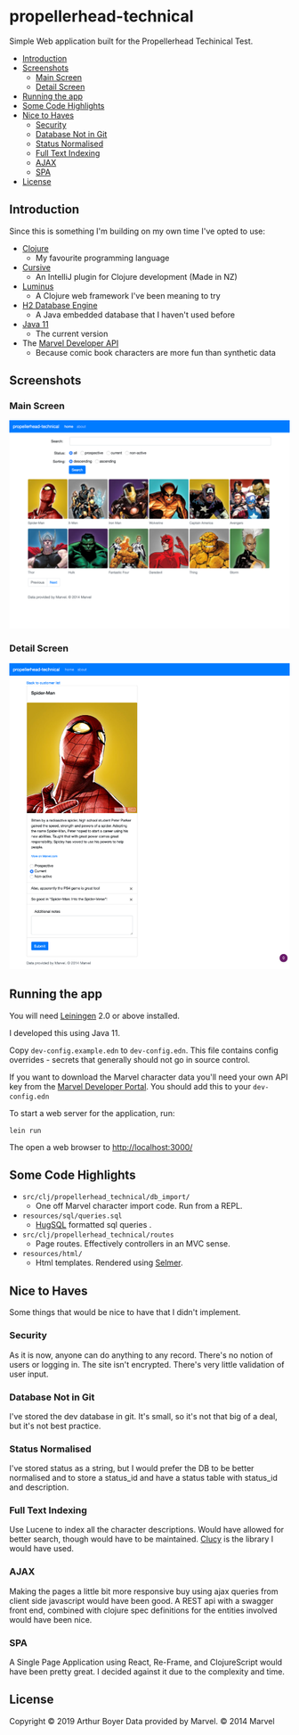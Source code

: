 # propellerhead-technical

Simple Web application built for the Propellerhead Techinical Test.

<!-- MarkdownTOC  autolink="true" autoanchor="true" -->

- [Introduction](#introduction)
- [Screenshots](#screenshots)
    - [Main Screen](#main-screen)
    - [Detail Screen](#detail-screen)
- [Running the app](#running-the-app)
- [Some Code Highlights](#some-code-highlights)
- [Nice to Haves](#nice-to-haves)
    - [Security](#security)
    - [Database Not in Git](#database-not-in-git)
    - [Status Normalised](#status-normalised)
    - [Full Text Indexing](#full-text-indexing)
    - [AJAX](#ajax)
    - [SPA](#spa)
- [License](#license)

<!-- /MarkdownTOC -->

<a id="introduction"></a>
## Introduction

Since this is something I'm building on my own time I've opted to use:

- [Clojure](https://clojure.org/)
    - My favourite programming language
- [Cursive](https://cursive-ide.com/)
    - An IntelliJ plugin for Clojure development (Made in NZ)
- [Luminus](http://www.luminusweb.net/)
    - A Clojure web framework I've been meaning to try
- [H2 Database Engine](http://www.h2database.com/html/main.html)
    - A Java embedded database that I haven't used before
- [Java 11](https://www.oracle.com/technetwork/java/javase/downloads/jdk11-downloads-5066655.html)
    - The current version
- The [Marvel Developer API](https://developer.marvel.com/docs)
    - Because comic book characters are more fun than synthetic data

<a id="screenshots"></a>
## Screenshots

<a id="main-screen"></a>
### Main Screen

![List view](./img/list-view.png?raw=true "List View")

<a id="detail-screen"></a>
### Detail Screen

![Detail view](./img/detail-view.png?raw=true "Detail View")

<a id="running-the-app"></a>
## Running the app

You will need [Leiningen](https://github.com/technomancy/leiningen) 2.0 or above installed.

I developed this using Java 11.

Copy `dev-config.example.edn` to `dev-config.edn`. 
This file contains config overrides - secrets that generally 
should not go in source control.

If you want to download the Marvel character data you'll need your
own API key from the [Marvel Developer Portal](https://developer.marvel.com/). You should add this to your `dev-config.edn`

To start a web server for the application, run:

    lein run

The open a web browser to [http://localhost:3000/](http://localhost:3000/)


<a id="some-code-highlights"></a>
## Some Code Highlights

- `src/clj/propellerhead_technical/db_import/`
    - One off Marvel character import code. Run from a REPL.
- `resources/sql/queries.sql`
    - [HugSQL](https://www.hugsql.org/) formatted sql queries .
- `src/clj/propellerhead_technical/routes`
    - Page routes. Effectively controllers in an MVC sense.
- `resources/html/`
    - Html templates. Rendered using [Selmer](https://github.com/yogthos/Selmer).


<a id="nice-to-haves"></a>
## Nice to Haves

Some things that would be nice to have that I didn't implement.

<a id="security"></a>
### Security

As it is now, anyone can do anything to any record. There's no notion of users or logging in. The site isn't encrypted. There's very little validation of user input.


<a id="database-not-in-git"></a>
### Database Not in Git

I've stored the dev database in git. It's small, so it's 
not that big of a deal, but it's not best practice. 

<a id="status-normalised"></a>
### Status Normalised

I've stored status as a string, but I would prefer the DB to be better
normalised and to store a status_id and have a status table with 
status_id and description.

<a id="full-text-indexing"></a>
### Full Text Indexing

Use Lucene to index all the character descriptions. 
Would have allowed for better search, though would have to be maintained.
[Clucy](https://github.com/weavejester/clucy) is the library 
I would have used.

<a id="ajax"></a>
### AJAX

Making the pages a little bit more responsive buy using ajax queries
from client side javascript would have been good. A REST api with a 
swagger front end, combined with clojure spec definitions for the 
entities involved would have been nice.

<a id="spa"></a>
### SPA

A Single Page Application using React, Re-Frame, and ClojureScript 
would have been pretty great. I decided against it due to the 
complexity and time.

<a id="license"></a>
## License

Copyright © 2019 Arthur Boyer
Data provided by Marvel. © 2014 Marvel
